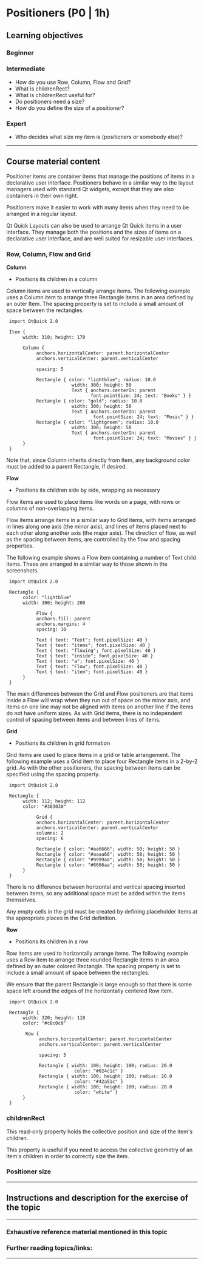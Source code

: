 # Positioners (P0 | 1h)

## Learning objectives

### Beginner

### Intermediate

* How do you use Row, Column, Flow and Grid?
* What is childrenRect?
* What is childrenRect useful for?
* Do positioners need a size?
* How do you define the size of a positioner?

### Expert

* Who decides what size my item is (positioners or somebody else)?

***

## Course material content

Positioner items are container items that manage the positions of items in a declarative user interface. Positioners behave in a similar way to the layout managers used with standard Qt widgets, except that they are also containers in their own right.

Positioners make it easier to work with many items when they need to be arranged in a regular layout.

Qt Quick Layouts can also be used to arrange Qt Quick items in a user interface. They manage both the positions and the sizes of items on a declarative user interface, and are well suited for resizable user interfaces.

### Row, Column, Flow and Grid

**Column**  

* Positions its children in a column

Column items are used to vertically arrange items. The following example uses a Column item to arrange three Rectangle items in an area defined by an outer Item. The spacing property is set to include a small amount of space between the rectangles.

     import QtQuick 2.0

     Item {
          width: 310; height: 170

          Column {
               anchors.horizontalCenter: parent.horizontalCenter
               anchors.verticalCenter: parent.verticalCenter

               spacing: 5

               Rectangle { color: "lightblue"; radius: 10.0
                            width: 300; height: 50
                            Text { anchors.centerIn: parent
                                   font.pointSize: 24; text: "Books" } }
               Rectangle { color: "gold"; radius: 10.0
                            width: 300; height: 50
                            Text { anchors.centerIn: parent
                                    font.pointSize: 24; text: "Music" } }
               Rectangle { color: "lightgreen"; radius: 10.0
                            width: 300; height: 50
                            Text { anchors.centerIn: parent
                                    font.pointSize: 24; text: "Movies" } }
          }
     }

Note that, since Column inherits directly from Item, any background color must be added to a parent Rectangle, if desired.

**Flow**  

* Positions its children side by side, wrapping as necessary

Flow items are used to place items like words on a page, with rows or columns of non-overlapping items.

Flow items arrange items in a similar way to Grid items, with items arranged in lines along one axis (the minor axis), and lines of items placed next to each other along another axis (the major axis). The direction of flow, as well as the spacing between items, are controlled by the flow and spacing properties.

The following example shows a Flow item containing a number of Text child items. These are arranged in a similar way to those shown in the screenshots.

     import QtQuick 2.0

     Rectangle {
          color: "lightblue"
          width: 300; height: 200

               Flow {
               anchors.fill: parent
               anchors.margins: 4
               spacing: 10

               Text { text: "Text"; font.pixelSize: 40 }
               Text { text: "items"; font.pixelSize: 40 }
               Text { text: "flowing"; font.pixelSize: 40 }
               Text { text: "inside"; font.pixelSize: 40 }
               Text { text: "a"; font.pixelSize: 40 }
               Text { text: "Flow"; font.pixelSize: 40 }
               Text { text: "item"; font.pixelSize: 40 }
          }
     }

The main differences between the Grid and Flow positioners are that items inside a Flow will wrap when they run out of space on the minor axis, and items on one line may not be aligned with items on another line if the items do not have uniform sizes. As with Grid items, there is no independent control of spacing between items and between lines of items.

**Grid**  

* Positions its children in grid formation

Grid items are used to place items in a grid or table arrangement. The following example uses a Grid item to place four Rectangle items in a 2-by-2 grid. As with the other positioners, the spacing between items can be specified using the spacing property.

     import QtQuick 2.0

     Rectangle {
          width: 112; height: 112
          color: "#303030"

               Grid {
               anchors.horizontalCenter: parent.horizontalCenter
               anchors.verticalCenter: parent.verticalCenter
               columns: 2
               spacing: 6
  
               Rectangle { color: "#aa6666"; width: 50; height: 50 }
               Rectangle { color: "#aaaa66"; width: 50; height: 50 }
               Rectangle { color: "#9999aa"; width: 50; height: 50 }
               Rectangle { color: "#6666aa"; width: 50; height: 50 }
          }
     }

There is no difference between horizontal and vertical spacing inserted between items, so any additional space must be added within the items themselves.

Any empty cells in the grid must be created by defining placeholder items at the appropriate places in the Grid definition.

**Row**  

* Positions its children in a row

Row items are used to horizontally arrange items. The following example uses a Row item to arrange three rounded Rectangle items in an area defined by an outer colored Rectangle. The spacing property is set to include a small amount of space between the rectangles.

We ensure that the parent Rectangle is large enough so that there is some space left around the edges of the horizontally centered Row item.

     import QtQuick 2.0

     Rectangle {
          width: 320; height: 110
          color: "#c0c0c0"

           Row {
                anchors.horizontalCenter: parent.horizontalCenter
                anchors.verticalCenter: parent.verticalCenter

                spacing: 5

                Rectangle { width: 100; height: 100; radius: 20.0
                             color: "#024c1c" }
                Rectangle { width: 100; height: 100; radius: 20.0
                             color: "#42a51c" }
                Rectangle { width: 100; height: 100; radius: 20.0
                             color: "white" }
          }
     }

### childrenRect

This read-only property holds the collective position and size of the item's children.

This property is useful if you need to access the collective geometry of an item's children in order to correctly size the item.

### Positioner size

***

## Instructions and description for the exercise of the topic


***

### Exhaustive reference material mentioned in this topic


### Further reading topics/links:

***
